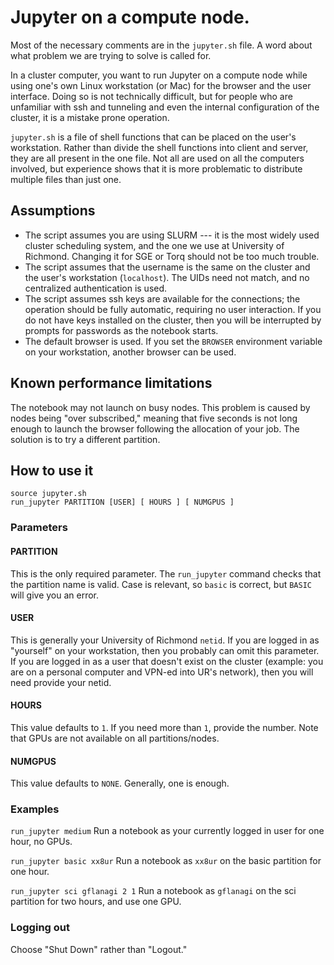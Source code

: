# Jupyter on a compute node.

Most of the necessary comments are in the `jupyter.sh` file. A word about
what problem we are trying to solve is called for. 

In a cluster computer, you want to run Jupyter on a compute node while
using one's own Linux workstation (or Mac) for the browser and the user interface.
Doing so is not technically difficult, but for people who are unfamiliar
with ssh and tunneling and even the internal configuration of the cluster,
it is a mistake prone operation. 

`jupyter.sh` is a file of shell functions that can be placed on the user's 
workstation. Rather
than divide the shell functions into client and server, they are all present
in the one file. Not all are used on all the computers involved, but experience
shows that it is more problematic to distribute multiple files than just one.

## Assumptions

- The script assumes you are using SLURM --- it is the most widely used cluster
  scheduling system, and the one we use at University of Richmond. Changing it 
  for SGE or Torq should not be too much trouble.
- The script assumes that the username is the same on the cluster and the user's
  workstation (`localhost`). The UIDs need not match, and no centralized authentication
  is used.
- The script assumes ssh keys are available for the connections; the operation 
  should be fully automatic, requiring no user interaction. If you do not have
  keys installed on the cluster, then you will be interrupted by prompts for
  passwords as the notebook starts. 
- The default browser is used. If you set the `BROWSER` environment variable on
  your workstation, another browser can be used.

## Known performance limitations

The notebook may not launch on busy nodes. This problem is caused by nodes being
"over subscribed," meaning that five seconds is not long enough to launch the
browser following the allocation of your job. The solution is to try a different partition. 

## How to use it

```
source jupyter.sh
run_jupyter PARTITION [USER] [ HOURS ] [ NUMGPUS ]
```

### Parameters

#### PARTITION

This is the only required parameter. The `run_jupyter` command checks that the partition
name is valid. Case is relevant, so `basic` is correct, but `BASIC` will give you an error.

#### USER

This is generally your University of Richmond `netid`. If you are logged in as "yourself" 
on your workstation, then you probably can omit this parameter. If you are logged in
as a user that doesn't exist on the cluster (example: you are on a personal computer
and VPN-ed into UR's network), then you will need provide your netid. 

#### HOURS

This value defaults to `1`. If you need more than `1`, provide the number. Note that
GPUs are not available on all partitions/nodes.

#### NUMGPUS

This value defaults to `NONE`. Generally, one is enough.

### Examples

`run_jupyter medium` Run a notebook as your currently logged in user for one hour, no GPUs.

`run_jupyter basic xx8ur` Run a notebook as `xx8ur` on the basic partition for one hour.

`run_jupyter sci gflanagi 2 1` Run a notebook as `gflanagi` on the sci partition for two hours, and use one GPU.

### Logging out

Choose "Shut Down" rather than "Logout." 

